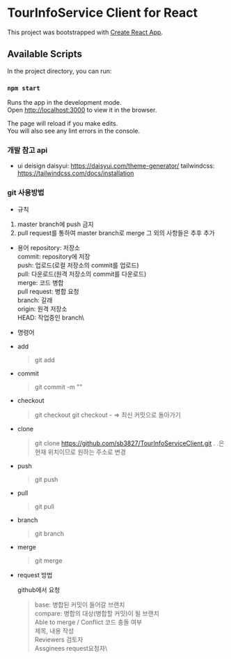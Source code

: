 # TourInfoService Client for React

This project was bootstrapped with [Create React App](https://github.com/facebook/create-react-app).

## Available Scripts

In the project directory, you can run:

### `npm start`

Runs the app in the development mode.\
Open [http://localhost:3000](http://localhost:3000) to view it in the browser.

The page will reload if you make edits.\
You will also see any lint errors in the console.

### 개발 참고 api

- ui deisign
  daisyui: https://daisyui.com/theme-generator/
  tailwindcss: https://tailwindcss.com/docs/installation

### git 사용방법

- 규칙

1. master branch에 push 금지
2. pull request를 통하여 master branch로 merge
   그 외의 사항들은 추후 추가

- 용어
  repository: 저장소\
  commit: repository에 저장\
  push: 업로드(로컬 저장소의 commit를 업로드)\
  pull: 다운로드(원격 저장소의 commit를 다운로드)\
  merge: 코드 병합\
  pull request: 병합 요청\
  branch: 갈래\
  origin: 원격 저장소\
  HEAD: 작업중인 branch\

- 명령어

* add
  > git add <File Name>
* commit
  > git commit -m "<message>"
* checkout
  > git checkout <commit CheckSum or branch Name>
  > git checkout - => 최신 커밋으로 돌아가기
* clone
  > git clone https://github.com/sb3827/TourInfoServiceClient.git .
  > .은 현재 위치이므로 원하는 주소로 변경
* push
  > git push <repository> <branch>
* pull
  > git pull
* branch
  > git branch <branch Name>
* merge
  > git merge <target branch>

- request 방법
  
  github에서 요청
  > base: 병합된 커밋이 들어갈 브랜치\
  > compare: 병합의 대상(병합할 커밋)이 될 브랜치\
  > Able to merge / Conflict 코드 충돌 여부\
  > 제목, 내용 작성\
  > Reviewers 검토자\
  > Assginees request요청자\
